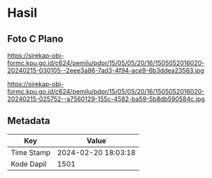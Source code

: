 # Hasil

## Foto C Plano

https://sirekap-obj-formc.kpu.go.id/c624/pemilu/pdpr/15/05/05/20/16/1505052016020-20240215-030105--2eee3a86-7ad3-4f94-ace9-6b3ddea23563.jpg

https://sirekap-obj-formc.kpu.go.id/c624/pemilu/pdpr/15/05/05/20/16/1505052016020-20240215-025752--a7560129-155c-4582-ba59-5b8db590584c.jpg


## Metadata

| Key        | Value               |
| ---------- | ------------------- |
| Time Stamp | 2024-02-20 18:03:18 |
| Kode Dapil | 1501                |



